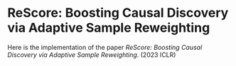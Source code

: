 # ReScore: Boosting Causal Discovery via Adaptive Sample Reweighting
Here is the implementation of the paper *ReScore: Boosting Causal Discovery via Adaptive Sample Reweighting*. (2023 ICLR)
